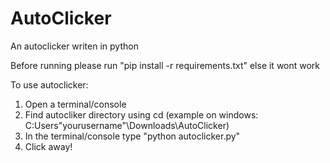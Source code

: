 # AutoClicker
An autoclicker writen in python

Before running please run "pip install -r requirements.txt" else it wont work

To use autoclicker:
1. Open a terminal/console
2. Find autocliker directory using cd (example on windows: C\:Users\"yourusername"\Downloads\AutoClicker)
3. In the terminal/console type "python autoclicker.py"
4. Click away!
